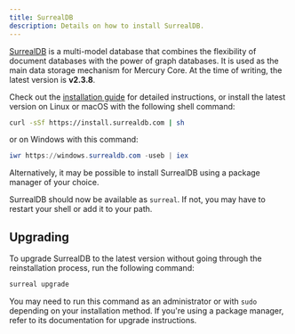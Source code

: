```yaml
---
title: SurrealDB
description: Details on how to install SurrealDB.
---
```


[SurrealDB](https://surrealdb.com) is a multi-model database that combines the flexibility of document databases with the power of graph databases. It is used as the main data storage mechanism for Mercury Core. At the time of writing, the latest version is **v2.3.8**.

Check out the [installation guide](https://surrealdb.com/docs/surrealdb/installation) for detailed instructions, or install the latest version on Linux or macOS with the following shell command:

```bash
curl -sSf https://install.surrealdb.com | sh
```

or on Windows with this command:

```powershell
iwr https://windows.surrealdb.com -useb | iex
```

Alternatively, it may be possible to install SurrealDB using a package manager of your choice.

SurrealDB should now be available as `surreal`. If not, you may have to restart your shell or add it to your path.

## Upgrading

To upgrade SurrealDB to the latest version without going through the reinstallation process, run the following command:

```bash
surreal upgrade
```

You may need to run this command as an administrator or with `sudo` depending on your installation method. If you're using a package manager, refer to its documentation for upgrade instructions.
